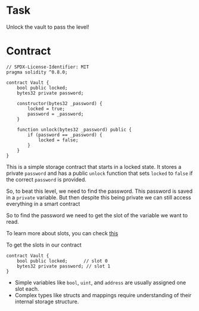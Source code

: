# Task

Unlock the vault to pass the level!

# Contract

```sol
// SPDX-License-Identifier: MIT
pragma solidity ^0.8.0;

contract Vault {
    bool public locked;
    bytes32 private password;

    constructor(bytes32 _password) {
        locked = true;
        password = _password;
    }

    function unlock(bytes32 _password) public {
        if (password == _password) {
            locked = false;
        }
    }
}
```

This is a simple storage contract that starts in a locked state. It stores a private `password` and has a public `unlock` function that sets `locked` to `false` if the correct `password` is provided.

So, to beat this level, we need to find the password. This password is saved in a `private` variable. But then despite this being private we can still access everything in a smart contract

So to find the password we need to get the slot of the variable we want to read.

To learn more about slots, you can check [this](https://medium.com/@ozorawachie/solidity-storage-layout-and-slots-a-comprehensive-guide-2cee71817ed8)

To get the slots in our contract


```sol
contract Vault {
    bool public locked;      // slot 0
    bytes32 private password; // slot 1
}
```

- Simple variables like `bool`, `uint`, and `address` are usually assigned one slot each.
- Complex types like structs and mappings require understanding of their internal storage structure.









































